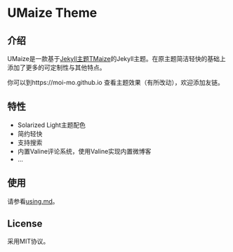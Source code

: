 # UMaize Theme



## 介绍

UMaize是一款基于[Jekyll主题TMaize](https://github.com/TMaize/tmaize-blog)的Jekyll主题。在原主题简洁轻快的基础上添加了更多的可定制性与其他特点。

你可以到https://moi-mo.github.io 查看主题效果（有所改动），欢迎添加友链。



## 特性

- Solarized Light主题配色
- 简约轻快
- 支持搜索
- 内置Valine评论系统，使用Valine实现内置微博客
- ...



## 使用 

请参看[using.md](https://github.com/moi-mo/UMaize/blob/master/using.md)。



## License

采用MIT协议。



